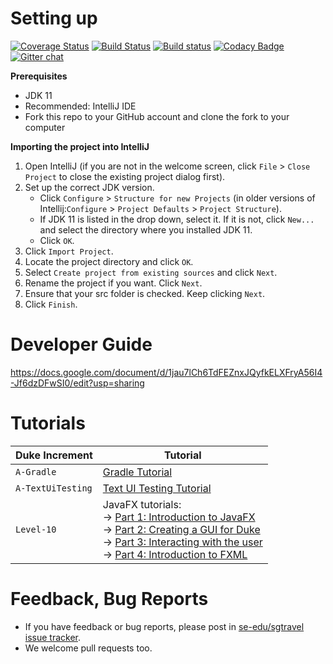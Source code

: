 # Setting up

[![Coverage Status](https://coveralls.io/repos/github/AY1920S1-CS2113T-W13-3/main/badge.svg?branch=master)](https://coveralls.io/github/AY1920S1-CS2113T-W13-3/main?branch=master)
[![Build Status](https://travis-ci.org/AY1920S1-CS2113T-W13-3/main.svg?branch=master)](https://travis-ci.org/AY1920S1-CS2113T-W13-3/main)
[![Build status](https://ci.appveyor.com/api/projects/status/4mjh6mbu4s7uy36n/branch/master?svg=true)](https://ci.appveyor.com/project/Jefferson111/main/branch/master)
[![Codacy Badge](https://api.codacy.com/project/badge/Grade/d553600e4c394c78989c71999eb35dcc)](https://www.codacy.com/manual/Jefferson111/main?utm_source=github.com&amp;utm_medium=referral&amp;utm_content=AY1920S1-CS2113T-W13-3/main&amp;utm_campaign=Badge_Grade)
[![Gitter chat](https://badges.gitter.im/se-edu/Lobby.svg)](https://gitter.im/se-edu/Lobby)

**Prerequisites**

* JDK 11
* Recommended: IntelliJ IDE
* Fork this repo to your GitHub account and clone the fork to your computer

**Importing the project into IntelliJ**

1. Open IntelliJ (if you are not in the welcome screen, click `File` > `Close Project` to close the existing project dialog first).
1. Set up the correct JDK version.
   * Click `Configure` > `Structure for new Projects` (in older versions of Intellij:`Configure` > `Project Defaults` > `Project Structure`).
   * If JDK 11 is listed in the drop down, select it. If it is not, click `New...` and select the directory where you installed JDK 11.
   * Click `OK`.
1. Click `Import Project`.
1. Locate the project directory and click `OK`.
1. Select `Create project from existing sources` and click `Next`.
1. Rename the project if you want. Click `Next`.
1. Ensure that your src folder is checked. Keep clicking `Next`.
1. Click `Finish`.

# Developer Guide

https://docs.google.com/document/d/1jau7lCh6TdFEZnxJQyfkELXFryA56I4-Jf6dzDFwSI0/edit?usp=sharing

# Tutorials

Duke Increment | Tutorial
---------------|---------------
`A-Gradle` | [Gradle Tutorial](tutorials/gradleTutorial.md)
`A-TextUiTesting` | [Text UI Testing Tutorial](tutorials/textUiTestingTutorial.md)
`Level-10` | JavaFX tutorials:<br>→ [Part 1: Introduction to JavaFX][fx1]<br>→ [Part 2: Creating a GUI for Duke][fx2]<br>→ [Part 3: Interacting with the user][fx3]<br>→ [Part 4: Introduction to FXML][fx4]

[fx1]: <tutorials/javaFxTutorialPart1.md>
[fx2]: <tutorials/javaFxTutorialPart2.md>
[fx3]: <tutorials/javaFxTutorialPart3.md>
[fx4]: <tutorials/javaFxTutorialPart4.md>

# Feedback, Bug Reports

* If you have feedback or bug reports, please post in [se-edu/sgtravel issue tracker](https://github.com/se-edu/duke/issues).
* We welcome pull requests too.
